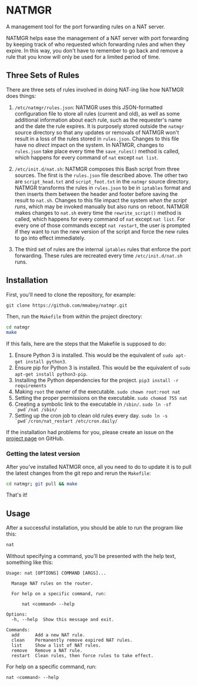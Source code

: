 # NATMGR

A management tool for the port forwarding rules on a NAT server.

NATMGR helps ease the management of a NAT server with port forwarding by keeping track of who requested which forwarding
rules and when they expire. In this way, you don't have to remember to go back and remove a rule that you know will only
be used for a limited period of time.


## Three Sets of Rules

There are three sets of rules involved in doing NAT-ing like how NATMGR does things:

1. `/etc/natmgr/rules.json`: NATMGR uses this JSON-formatted configuration file to store all rules (current and old), as
   well as some additional information about each rule, such as the requester's name and the date the rule expires. It
   is purposely stored outside the `natmgr` source directory so that any updates or removals of NATMGR won't result in a
   loss of the rules stored in `rules.json`. Changes to this file have no *direct* impact on the system. In NATMGR,
   changes to `rules.json` take place every time the `save_rules()` method is called, which happens for every command of
   `nat` except `nat list`.

2. `/etc/init.d/nat.sh`: NATMGR composes this Bash script from three sources. The first is the `rules.json` file
   described above. The other two are `script_head.txt` and `script_foot.txt` in the `natmgr` source directory. NATMGR
   transforms the rules in `rules.json` to be in `iptables` format and then inserts them between the header and footer
   before saving the result to `nat.sh`.  Changes to this file impact the system *when the script runs*, which may be
   invoked manually but also runs on reboot.  NATMGR makes changes to `nat.sh` every time the `rewrite_script()` method
   is called, which happens for every command of `nat` except `nat list`. For every one of those commands except `nat
   restart`, the user is prompted if they want to run the new version of the script and force the new rules to go into
   effect immediately.

3. The third set of rules are the internal `iptables` rules that enforce the port forwarding. These rules are recreated
   every time `/etc/init.d/nat.sh` runs.


## Installation

First, you'll need to clone the repository, for example:
```git
git clone https://github.com/mmabey/natmgr.git
```

Then, run the `Makefile` from within the project directory:
```bash
cd natmgr
make
```

If this fails, here are the steps that the Makefile is supposed to do:

1. Ensure Python 3 is installed. This would be the equivalent of `sudo apt-get install python3`.
2. Ensure pip for Python 3 is installed. This would be the equivalent of `sudo apt-get install python3-pip`.
3. Installing the Python dependencies for the project. `pip3 install -r requirements`
4. Making `root` the owner of the executable. `sudo chown root:root nat`
5. Setting the proper permissions on the executable. `sudo chomod 755 nat`
6. Creating a symbolic link to the executable in `/sbin/`. ```sudo ln -sf `pwd`/nat /sbin/```
7. Setting up the cron job to clean old rules every day. ```sudo ln -s `pwd`/cron/nat_restart /etc/cron.daily/```

If the installation had problems for you, please create an issue on the [project page](https://github.com/mmabey/natmgr)
on GitHub.


### Getting the latest version

After you've installed NATMGR once, all you need to do to update it is to pull the latest changes from the git repo and
rerun the `Makefile`:
```bash
cd natmgr; git pull && make
```

That's it!


## Usage

After a successful installation, you should be able to run the program like this:
```bash
nat
```

Without specifying a command, you'll be presented with the help text, something like this:
```
Usage: nat [OPTIONS] COMMAND [ARGS]...

  Manage NAT rules on the router.

  For help on a specific command, run:

      nat <command> --help

Options:
  -h, --help  Show this message and exit.

Commands:
  add      Add a new NAT rule.
  clean    Permanently remove expired NAT rules.
  list     Show a list of NAT rules.
  remove   Remove a NAT rule.
  restart  Clean rules, then force rules to take effect.
```

For help on a specific command, run:
```bash
nat <command> --help
```
